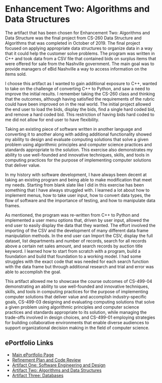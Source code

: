 # Enhancement Two: Algorithms and Data Structures

The artifact that has been chosen for Enhancement Two:  Algorithms and Data Structure was the final project from CS-260 Data Structure and Algorithms that was completed in October of 2019.  The final project focused on applying appropriate data structures to organize data in a way that it could help the customer solve problems.  The program was written in C++ and took data from a CSV file that contained bids on surplus items that were offered for sale from the Nashville government.  The main goal was to provide managers of eBid Nashville a way to access information on the items sold.

I choose this artifact as I wanted to gain additional exposure to C++, wanted to take on the challenge of converting C++ to Python, and saw a need to improve the initial results.  I remember taking the CS-260 class and thinking that the outcomes, although having satisfied the requirements of the rubric could have been improved on in the real world.  The initial project allowed the end user to load the bids, display the bids, find a single hard coded bid, and remove a hard coded bid.  This restriction of having bids hard coded to me did not allow for end user to have flexibility.

Taking an existing piece of software written in another language and converting it to another along with adding additional functionality showed my ability to design and evaluate computing solutions that solve a given problem using algorithmic principles and computer science practices and standards appropriate to the solution.  This exercise also demonstrates my ability to use well-founded and innovative techniques, skills, and tools in computing practices for the purpose of implementing computer solutions that deliver value.  

In my history with software development, I have always been decent at taking an existing program and being able to make modification that meet my needs.  Starting from blank slate like I did in this exercise has been something that I have always struggled with.  I learned a lot about how to implement menus, how to take user input, how to convert data types, the flow of software and the importance of testing, and how to manipulate data frames.

As mentioned, the program was re-written from C++ to Python and implemented a user menu options that, driven by user input, allowed the end user to easily display the data that they wanted.  The effort involved the importing of the CSV and the development of many different data frame manipulation methods.  In the end user can Import the CSV, display the full dataset, list departments and number of records, search for all records above a certain net sales amount, and search records by auction title keyword.  I learned how to start from scratch with a program, build a foundation and build that foundation to a working model.  I had some struggles with the exact code that was needed for each search function with the data frame but through additional research and trial and error was able to accomplish the goal.

This artifact allowed me to showcase the course outcomes of CS-499-04 demonstrating an ability to use well-founded and innovative techniques, skills, and tools in computing practices for the purpose of implementing computer solutions that deliver value and accomplish industry-specific goals, CS-499-03 designing and evaluating computing solutions that solve a given problem using algorithmic principles and computer science practices and standards appropriate to its solution, while managing the trade-offs involved in design choices, and CS-499-01 employing strategies for building collaborative environments that enable diverse audiences to support organizational decision making in the field of computer science.

## ePortfolio Links
* [Main ePortfolio Page](https://tobiasobrien.github.io/CS-499-ePortfolio/)<br>
* [Refinement Plan and Code Review](https://tobiasobrien.github.io/CS-499-ePortfolio/CodeReview.html)<br>
* [Artifact One: Software Engineering and Design](https://tobiasobrien.github.io/CS-499-ePortfolio/EnhancementOne.html)<br>
* [Artifact Two: Algorithms and Data Structures](https://tobiasobrien.github.io/CS-499-ePortfolio/EnhancementTwo.html)<br>
* [Artifact Three: Databases](https://tobiasobrien.github.io/CS-499-ePortfolio/EnhancementThree.html)<br>
